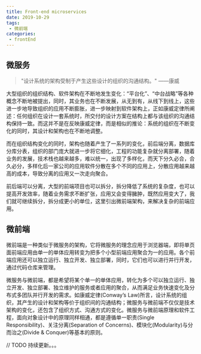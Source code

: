 ```yaml
---
title: Front-end microservices
date: 2019-10-29
tags:
 - 微前端
categories: 
 - frontEnd
---
```


## 微服务

> "设计系统的架构受制于产生这些设计的组织的沟通结构。"
> ——康威

大型组织的组织结构、软件架构在不断地发生变化：“平台化”、“中台战略”等各种概念不断地被提出，同时，其业务也在不断发展，从无到有，从线下到线上，这些进一步地导致组织的应用不断膨胀，进一步映射到软件架构上，正如康威定律所阐述：任何组织在设计一套系统时，所交付的设计方案在结构上都与该组织的沟通结构保持一致。而这并不是在反映康威定律，而是相似的推论：系统的组织在不断变化的同时，其设计和架构也在不断地调整。

而在组织结构变化的同时，架构也随着产生了一系列的变化，前后端分离，数据库分库分表，组织的部门庞大就进一步将它细化，工程的功能复杂就分离部署，随着业务的发展，技术栈也越来越多，难以统一，出现了多样化，而天下分久必合，合久必分，多样化后一家公司的应用软件分散在多个不同的应用上，分散应用越来越高的成本，导致分离的应用又一次走向聚合。

前后端可以分离，大型的前端项目也可以拆分，拆分降低了系统的复杂度，也可以提高开发效率，随着业务需求不断扩张，应用又会变得臃肿，既然应用变大了，我们就可继续拆分，拆分成更小的单位，这里引出微前端架构，来解决复杂的前端应用。

## 微前端

微前端是一种类似于微服务的架构，它将微服务的理念应用于浏览器端，即将单页面前端应用由单一的单体应用转变为把多个小型前端应用聚合为一的应用。各个前端应用还可以独立运行、独立开发、独立部署，同时，它们也可以进行并行开发，通过代码仓库来管理。

微服务与微前端，都是希望将某个单一的单体应用，转化为多个可以独立运行、独立开发、独立部署、独立维护的服务或者应用的聚合，从而满足业务快速变化及分布式多团队并行开发的需求。如康威定律(Conway’s Law)所言，设计系统的组织，其产生的设计和架构等价于组织间的沟通结构；微服务与微前端不仅仅是技术架构的变化，还包含了组织方式、沟通方式的变化。微服务与微前端原理和软件工程，面向对象设计中的原理同样相通，都是遵循单一职责(Single Responsibility)、关注分离(Separation of Concerns)、模块化(Modularity)与分而治之(Divide & Conquer)等基本的原则。

// TODO 持续更新。。。
